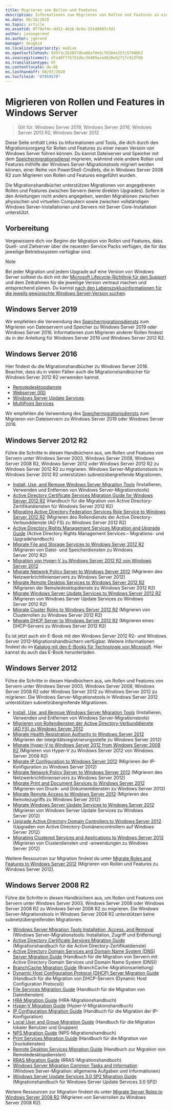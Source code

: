 ```yaml
---
title: Migrieren von Rollen und Features
description: Informationen zum Migrieren von Rollen und Features zu einer neueren Version von Windows Server.
ms.date: 08/28/2019
ms.topic: article
ms.assetid: 0f78ef4c-dd12-4b1b-8c6e-251dd803c5d1
author: jasongerend
ms.author: jgerend
manager: dougkim
ms.localizationpriority: medium
ms.openlocfilehash: 029f3c2b2857dba88af0e5c7b584e257c579d063
ms.sourcegitcommit: dfa48f77b751dbc34409aced628eb2f17c912f08
ms.translationtype: HT
ms.contentlocale: de-DE
ms.lasthandoff: 08/07/2020
ms.locfileid: "87959578"
---
```

# <a name="migrating-roles-and-features-in-windows-server"></a>Migrieren von Rollen und Features in Windows Server

> Gilt für: Windows Server 2019, Windows Server 2016, Windows Server 2012 R2, Windows Server 2012

Diese Seite enthält Links zu Informationen und Tools, die dich durch den Migrationsvorgang für Rollen und Features zu einer neuen Version von Windows Server führen können. Du kannst Dateiserver und Speicher mit dem [Speichermigrationsdienst](../storage/storage-migration-service/overview.md) migrieren, während viele andere Rollen und Features mithilfe der Windows Server-Migrationstools migriert werden können, einer Reihe von PowerShell-Cmdlets, die in Windows Server 2008 R2 zum Migrieren von Rollen und Features eingeführt wurden.

Die Migrationshandbücher unterstützen Migrationen von angegebenen Rollen und Features zwischen Servern (keine direkten Upgrades). Sofern in den Anleitungen nicht anders angegeben, werden Migrationen zwischen physischen und virtuellen Computern sowie zwischen vollständigen Windows Server-Installationen und Servern mit Server Core-Installation unterstützt.

## <a name="before-you-begin"></a>Vorbereitung

Vergewissere dich vor Beginn der Migration von Rollen und Features, dass Quell- und Zielserver über die neuesten Service Packs verfügen, die für das jeweilige Betriebssystem verfügbar sind.

> [!NOTE]
> Bei jeder Migration und jedem Upgrade auf eine Version von Windows Server solltest du dich mit der [Microsoft Lifecycle-Richtlinie für den Support](https://support.microsoft.com/lifecycle) und dem Zeitrahmen für die jeweilige Version vertraut machen und entsprechend planen. Du kannst [nach den Lebenszyklusinformationen für die jeweils gewünschte Windows Server-Version suchen](https://support.microsoft.com/lifecycle).

## <a name="windows-server-2019"></a>Windows Server 2019

Wir empfehlen die Verwendung des [Speichermigrationsdiensts](../storage/storage-migration-service/overview.md) zum Migrieren von Dateiservern und Speicher zu Windows Server 2019 oder Windows Server 2016. Informationen zum Migrieren anderer Rollen findest du in der Anleitung für Windows Server 2016 und Windows Server 2012 R2.

## <a name="windows-server-2016"></a>Windows Server 2016

Hier findest du die Migrationshandbücher zu Windows Server 2016. Beachte, dass du in vielen Fällen auch die Migrationshandbücher für Windows Server 2012 R2 verwenden kannst.

- [Remotedesktopdienste](../remote/remote-desktop-services/migrate-rds-role-services.md)
- [Webserver (IIS)](https://www.iis.net/downloads/microsoft/web-deploy)
- [Windows Server Update Services](/previous-versions/windows/it-pro/windows-server-2012-R2-and-2012/hh852339(v=ws.11))
- [MultiPoint Services](../remote/multipoint-services/multipoint-services-migrate.md)

Wir empfehlen die Verwendung des [Speichermigrationsdiensts](../storage/storage-migration-service/overview.md) zum Migrieren von Dateiservern zu Windows Server 2019 oder Windows Server 2016.

## <a name="windows-server-2012-r2"></a>Windows Server 2012 R2

Führe die Schritte in diesen Handbüchern aus, um Rollen und Features von Servern unter Windows Server 2003, Windows Server 2008, Windows Server 2008 R2, Windows Server 2012 oder Windows Server 2012 R2 zu Windows Server 2012 R2 zu migrieren. Windows Server-Migrationstools in Windows Server 2012 R2 unterstützen subnetzübergreifende Migrationen.

- [Install, Use, and Remove Windows Server Migration Tools](/previous-versions/windows/it-pro/windows-server-2012-R2-and-2012/jj134202(v=ws.11)) (Installieren, Verwenden und Entfernen von Windows Server-Migrationstools)
- [Active Directory Certificate Services Migration Guide for Windows Server 2012 R2](/previous-versions/windows/it-pro/windows-server-2012-R2-and-2012/dn486797(v=ws.11)) (Handbuch für die Migration von Active Directory-Zertifikatdiensten für Windows Server 2012 R2)
- [Migrating Active Directory Federation Services Role Service to Windows Server 2012 R2](/previous-versions/windows/it-pro/windows-server-2012-R2-and-2012/dn486815(v=ws.11)) (Migrieren des Rollendiensts der Active Directory-Verbunddienste (AD FS) zu Windows Server 2012 R2)
- [Active Directory Rights Management Services Migration and Upgrade Guide](/previous-versions/windows/it-pro/windows-server-2008-R2-and-2008/cc754277(v=ws.10)) (Active Directory Rights Management Services – Migrations- und Upgradehandbuch)
- [Migrate File and Storage Services to Windows Server 2012 R2](/previous-versions/windows/it-pro/windows-server-2012-R2-and-2012/dn479292(v=ws.11)) (Migrieren von Datei- und Speicherdiensten zu Windows Server 2012 R2)
- [Migration von Hyper-V zu Windows Server 2012 R2 von Windows Server 2012](/previous-versions/windows/it-pro/windows-server-2012-R2-and-2012/dn486799(v=ws.11))
- [Migrate Network Policy Server to Windows Server 2012](/previous-versions/windows/it-pro/windows-server-2012-R2-and-2012/hh831652(v=ws.11)) (Migrieren des Netzwerkrichtlinienservers zu Windows Server 2012)
- [Migrate Remote Desktop Services to Windows Server 2012 R2](/previous-versions/windows/it-pro/windows-server-2012-R2-and-2012/dn479239(v=ws.11)) (Migrieren der Remotedesktopdienste zu Windows Server 2012 R2)
- [Migrate Windows Server Update Services to Windows Server 2012 R2](/previous-versions/windows/it-pro/windows-server-2012-R2-and-2012/hh852339(v=ws.11)) (Migrieren von Windows Server Update Services zu Windows Server 2012 R2)
- [Migrate Cluster Roles to Windows Server 2012 R2](/previous-versions/windows/it-pro/windows-server-2012-R2-and-2012/dn530779(v=ws.11)) (Migrieren von Clusterrollen zu Windows Server 2012 R2)
- [Migrate DHCP Server to Windows Server 2012 R2](/previous-versions/windows/it-pro/windows-server-2012-R2-and-2012/dn495425(v=ws.11)) (Migrieren eines DHCP-Servers zu Windows Server 2012 R2)

Es ist jetzt auch ein E-Book mit den Windows Server 2012 R2- und Windows Server 2012-Migrationshandbüchern verfügbar. Weitere Informationen findest du im [Katalog mit den E-Books für Technologie von Microsoft](https://download.microsoft.com/download/8/D/3/8D33661A-7E21-4FEE-9AAA-C17C3004B5AA/Windows-Migration-and-Upgrade-Guide.pdf). Hier kannst du auch das E-Book herunterladen.

## <a name="windows-server-2012"></a>Windows Server 2012

Führe die Schritte in diesen Handbüchern aus, um Rollen und Features von Servern unter Windows Server 2003, Windows Server 2008, Windows Server 2008 R2 oder Windows Server 2012 zu Windows Server 2012 zu migrieren. Die Windows Server-Migrationstools in Windows Server 2012 unterstützen subnetzübergreifende Migrationen.

- [Install, Use, and Remove Windows Server Migration Tools](/previous-versions/windows/it-pro/windows-server-2012-R2-and-2012/jj134202(v=ws.11)) (Installieren, Verwenden und Entfernen von Windows Server-Migrationstools)
- [Migrieren von Rollendiensten der Active Directory-Verbunddienste (AD FS) zu Windows Server 2012](../identity/ad-fs/deployment/migrate-ad-fs-role-services-to-windows-server-2012.md)
- [Migrate Health Registration Authority to Windows Server 2012](/previous-versions/windows/it-pro/windows-server-2012-R2-and-2012/hh831513(v=ws.11)) (Migrieren der Integritätsregistrierungsstelle zu Windows Server 2012)
- [Migrate Hyper-V to Windows Server 2012 from Windows Server 2008 R2](/previous-versions/windows/it-pro/windows-server-2012-R2-and-2012/jj574113(v=ws.11)) (Migrieren von Hyper-V zu Windows Server 2012 von Windows Server 2008 R2)
- [Migrate IP Configuration to Windows Server 2012](/previous-versions/windows/it-pro/windows-server-2012-R2-and-2012/jj574133(v=ws.11)) (Migrieren der IP-Konfiguration zu Windows Server 2012)
- [Migrate Network Policy Server to Windows Server 2012](/previous-versions/windows/it-pro/windows-server-2012-R2-and-2012/hh831652(v=ws.11)) (Migrieren des Netzwerkrichtlinienservers zu Windows Server 2012)
- [Migrate Print and Document Services to Windows Server 2012](/previous-versions/windows/it-pro/windows-server-2012-R2-and-2012/jj134150(v=ws.11)) (Migrieren von Druck- und Dokumentdiensten zu Windows Server 2012)
- [Migrate Remote Access to Windows Server 2012](/previous-versions/windows/it-pro/windows-server-2012-R2-and-2012/hh831423(v=ws.11)) (Migrieren des Remotezugriffs zu Windows Server 2012)
- [Migrate Windows Server Update Services to Windows Server 2012](/previous-versions/windows/it-pro/windows-server-2012-R2-and-2012/hh852339(v=ws.11)) (Migrieren von Windows Server Update Services zu Windows Server 2012)
- [Upgrade Active Directory Domain Controllers to Windows Server 2012](../identity/ad-ds/deploy/upgrade-domain-controllers-to-windows-server-2012-r2-and-windows-server-2012.md) (Upgraden von Active Directory-Domänencontrollern auf Windows Server 2012)
- [Migrating Clustered Services and Applications to Windows Server 2012](/previous-versions/windows/it-pro/windows-server-2012-R2-and-2012/dn486790(v=ws.11)) (Migrieren von Clusterdiensten und -anwendungen zu Windows Server 2012)


Weitere Ressourcen zur Migration findest du unter [Migrate Roles and Features to Windows Server 2012](/previous-versions/windows/it-pro/windows-server-2012-R2-and-2012/jj134039(v=ws.11)) (Migrieren von Rollen und Features zu Windows Server 2012).

## <a name="windows-server-2008-r2"></a>Windows Server 2008 R2

Führe die Schritte in diesen Handbüchern aus, um Rollen und Features von Servern unter Windows Server 2003, Windows Server 2008 oder Windows Server 2008 R2 zu Windows Server 2008 R2 zu migrieren. Die Windows Server-Migrationstools in Windows Server 2008 R2 unterstützen keine subnetzübergreifenden Migrationen.

- [Windows Server Migration Tools Installation, Access, and Removal](/previous-versions/windows/it-pro/windows-server-2008-R2-and-2008/dd379545(v=ws.10)) (Windows Server-Migrationstools: Installation, Zugriff und Entfernung)
- [Active Directory Certificate Services Migration Guide](/previous-versions/windows/it-pro/windows-server-2008-R2-and-2008/ee126170(v=ws.10)) (Migrationshandbuch für die Active Directory-Zertifikatdienste)
- [Active Directory Domain Services and Domain Name System (DNS) Server Migration Guide](/previous-versions/windows/it-pro/windows-server-2008-R2-and-2008/dd379558(v=ws.10)) (Handbuch für die Migration von Servern mit Active Directory Domain Services und Domain Name System (DNS))
- [BranchCache Migration Guide](/previous-versions/windows/it-pro/windows-server-2008-R2-and-2008/dd548365(v=ws.10)) (BranchCache-Migrationsanleitung)
- [Dynamic Host Configuration Protocol (DHCP) Server Migration Guide](/previous-versions/windows/it-pro/windows-server-2008-R2-and-2008/dd379535(v=ws.10)) (Handbuch für die Migration von DHCP-Servern (Dynamic Host Configuration Protocol))
- [File Services Migration Guide](/previous-versions/windows/it-pro/windows-server-2008-R2-and-2008/dd379487(v=ws.10)) (Handbuch für die Migration von Dateidiensten)
- [HRA Migration Guide](/previous-versions/windows/it-pro/windows-server-2008-R2-and-2008/ee791829(v=ws.10)) (HRA-Migrationshandbuch)
- [Hyper-V Migration Guide](/previous-versions/windows/it-pro/windows-server-2008-R2-and-2008/ee849855(v=ws.10)) (Hyper-V-Migrationshandbuch)
- [IP Configuration Migration Guide](/previous-versions/windows/it-pro/windows-server-2008-R2-and-2008/dd379537(v=ws.10)) (Handbuch für die Migration der IP-Konfiguration)
- [Local User and Group Migration Guide](/previous-versions/windows/it-pro/windows-server-2008-R2-and-2008/dd379531(v=ws.10)) (Handbuch für die Migration lokaler Benutzer und Gruppen)
- [NPS Migration Guide](/previous-versions/windows/it-pro/windows-server-2008-R2-and-2008/ee791849(v=ws.10)) (NPS-Migrationshandbuch)
- [Print Services Migration Guide](/previous-versions/windows/it-pro/windows-server-2008-R2-and-2008/dd379488(v=ws.10)) (Handbuch für die Migration von Druckdiensten)
- [Remote Desktop Services Migration Guide](/previous-versions/windows/it-pro/windows-server-2008-R2-and-2008/ff849223(v=ws.10)) (Handbuch zur Migration von Remotedesktopdiensten)
- [RRAS Migration Guide](/previous-versions/windows/it-pro/windows-server-2008-R2-and-2008/ee822825(v=ws.10)) (RRAS-Migrationshandbuch)
- [Windows Server Migration Common Tasks and Information](/previous-versions/windows/it-pro/windows-server-2008-R2-and-2008/ff400258(v=ws.10)) (Windows Server-Migration: allgemeine Aufgaben und Informationen)
- [Windows Server Update Services 3.0 SP2 Migration Guide](/previous-versions/windows/it-pro/windows-server-2008-R2-and-2008/ee822826(v=ws.10)) (Migrationshandbuch für Windows Server Update Services 3.0 SP2)

Weitere Ressourcen zur Migration findest du unter [Migrate Server Roles to Windows Server 2008 R2](/previous-versions/windows/it-pro/windows-server-2008-R2-and-2008/dd365353(v=ws.10)) (Migrieren von Serverrollen zu Windows Server 2008 R2).
